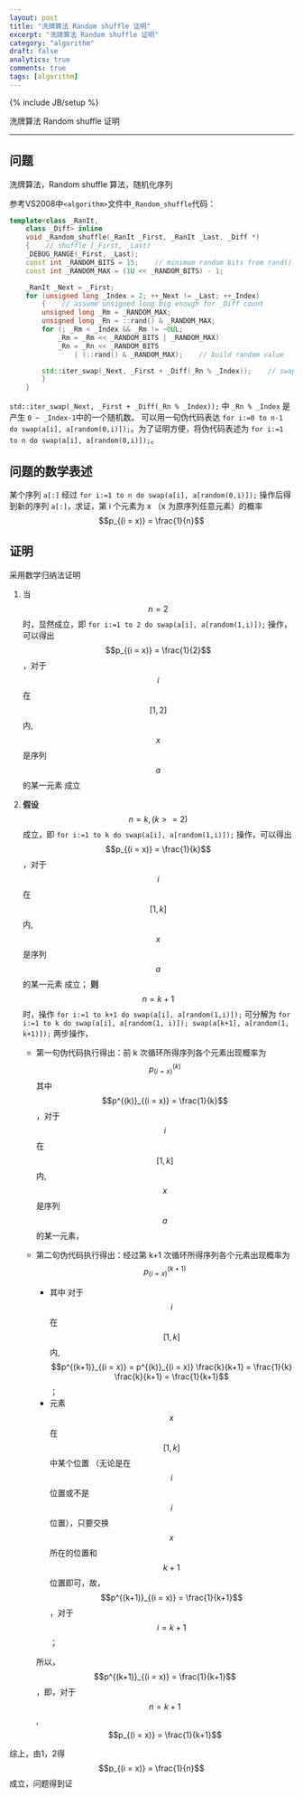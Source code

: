 ```yaml
---
layout: post
title: "洗牌算法 Random shuffle 证明"
excerpt: "洗牌算法 Random shuffle 证明"
category: "algorithm"
draft: false
analytics: true
comments: true
tags: [algorithm]
---
```

{% include JB/setup %}

洗牌算法 Random shuffle 证明

---

## 问题

洗牌算法，Random shuffle 算法，随机化序列

参考VS2008中`<algorithm>`文件中`_Random_shuffle`代码：

```cpp
template<class _RanIt,
    class _Diff> inline
    void _Random_shuffle(_RanIt _First, _RanIt _Last, _Diff *)
    {    // shuffle [_First, _Last)
    _DEBUG_RANGE(_First, _Last);
    const int _RANDOM_BITS = 15;    // minimum random bits from rand()
    const int _RANDOM_MAX = (1U << _RANDOM_BITS) - 1;

    _RanIt _Next = _First;
    for (unsigned long _Index = 2; ++_Next != _Last; ++_Index)
        {    // assume unsigned long big enough for _Diff count
        unsigned long _Rm = _RANDOM_MAX;
        unsigned long _Rn = ::rand() & _RANDOM_MAX;
        for (; _Rm < _Index && _Rm != ~0UL;
            _Rm = _Rm << _RANDOM_BITS | _RANDOM_MAX)
            _Rn = _Rn << _RANDOM_BITS
                | (::rand() & _RANDOM_MAX);    // build random value

        std::iter_swap(_Next, _First + _Diff(_Rn % _Index));    // swap a pair
        }
    }
```

`std::iter_swap(_Next, _First + _Diff(_Rn % _Index));` 中 `_Rn % _Index` 是产生 `0 ~ _Index-1`中的一个随机数。
可以用一句伪代码表达 `for i:=0 to n-1 do swap(a[i], a[random(0,i)]);`。为了证明方便，将伪代码表述为 `for i:=1 to n do swap(a[i], a[random(0,i)]);`。

## 问题的数学表述

某个序列 `a[:]` 经过  `for i:=1 to n do swap(a[i], a[random(0,i)]);` 操作后得到新的序列 `a[:]`，求证，第 i 个元素为 x （x 为原序列任意元素）的概率 $$p_{(i = x)} = \frac{1}{n}$$

## 证明

采用数学归纳法证明

1. 当 $$n = 2$$ 时，显然成立，即 `for i:=1 to 2 do swap(a[i], a[random(1,i)]);` 操作，可以得出 $$p_{(i = x)} = \frac{1}{2}$$，对于 $$i$$ 在 $$[1, 2]$$ 内, $$x$$是序列 $$a$$ 的某一元素 成立
2. **假设** $$n = k, (k >= 2)$$ 成立，即 `for i:=1 to k do swap(a[i], a[random(1,i)]);` 操作，可以得出 $$p_{(i = x)} = \frac{1}{k}$$，对于 $$i$$ 在 $$[1, k]$$ 内, $$x$$是序列 $$a$$ 的某一元素 成立；
   **则** $$n = k + 1$$ 时，操作 `for i:=1 to k+1 do swap(a[i], a[random(1,i)]);`
   可分解为 `for i:=1 to k do swap(a[i], a[random(1, i)]); swap(a[k+1], a[random(1, k+1)]);` 两步操作，

    * 第一句伪代码执行得出：前 k 次循环所得序列各个元素出现概率为 $$p^{(k)}_{(i = x)}$$
      其中 $$p^{(k)}_{(i = x)} = \frac{1}{k}$$，对于 $$i$$ 在 $$[1, k]$$ 内, $$x$$是序列 $$a$$ 的某一元素，
    * 第二句伪代码执行得出：经过第 k+1 次循环所得序列各个元素出现概率为 $$p^{(k+1)}_{(i = x)}$$

      * 其中 对于 $$i$$ 在 $$[1, k]$$ 内, $$p^{(k+1)}_{(i = x)} = p^{(k)}_{(i = x)} \frac{k}{k+1} = \frac{1}{k} \frac{k}{k+1} = \frac{1}{k+1}$$；
      * 元素 $$x$$ 在 $$[1, k]$$ 中某个位置 （无论是在 $$i$$ 位置或不是 $$i$$ 位置），只要交换 $$x$$ 所在的位置和 $$k+1$$ 位置即可，故，$$p^{(k+1)}_{(i = x)} = \frac{1}{k+1}$$，对于$$i = k+1$$；

      所以， $$p^{(k+1)}_{(i = x)} = \frac{1}{k+1}$$ ，即，对于 $$n = k + 1$$, $$p_{(i = x)} = \frac{1}{k+1}$$

综上，由1，2得 $$p_{(i = x)} = \frac{1}{n}$$ 成立，问题得到证
